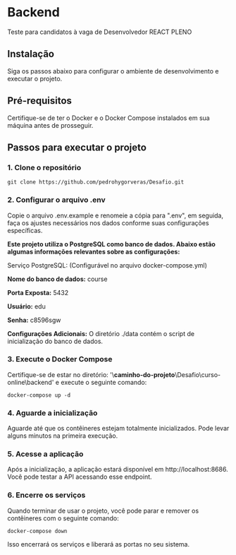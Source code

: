 # Backend

Teste para candidatos à vaga de Desenvolvedor REACT PLENO

## Instalação

Siga os passos abaixo para configurar o ambiente de desenvolvimento e executar o projeto.

## Pré-requisitos

Certifique-se de ter o Docker e o Docker Compose instalados em sua máquina antes de prosseguir.

## Passos para executar o projeto

### 1. Clone o repositório

```
git clone https://github.com/pedrohygorveras/Desafio.git
```

### 2. Configurar o arquivo .env

Copie o arquivo .env.example e renomeie a cópia para ".env", em seguida, faça os ajustes necessários nos dados conforme suas configurações específicas.

**Este projeto utiliza o PostgreSQL como banco de dados. Abaixo estão algumas informações relevantes sobre as configurações:**

Serviço PostgreSQL: (Configurável no arquivo docker-compose.yml)

**Nome do banco de dados:** course

**Porta Exposta:** 5432

**Usuário:** edu

**Senha:** c8596sgw

**Configurações Adicionais:** O diretório ./data contém o script de inicialização do banco de dados.

### 3. Execute o Docker Compose

Certifique-se de estar no diretório: '\\**caminho-do-projeto**\\Desafio\curso-online\backend' e execute o seguinte comando:

```
docker-compose up -d
```

### 4. Aguarde a inicialização

Aguarde até que os contêineres estejam totalmente inicializados. Pode levar alguns minutos na primeira execução.

### 5. Acesse a aplicação

Após a inicialização, a aplicação estará disponível em http://localhost:8686. Você pode testar a API acessando esse endpoint.

### 6. Encerre os serviços

Quando terminar de usar o projeto, você pode parar e remover os contêineres com o seguinte comando:

```
docker-compose down
```

Isso encerrará os serviços e liberará as portas no seu sistema.
